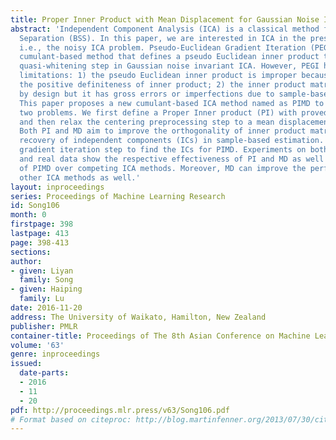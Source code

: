 ```yaml
---
title: Proper Inner Product with Mean Displacement for Gaussian Noise Invariant ICA
abstract: 'Independent Component Analysis (ICA) is a classical method for Blind Source
  Separation (BSS). In this paper, we are interested in ICA in the presence of noise,
  i.e., the noisy ICA problem. Pseudo-Euclidean Gradient Iteration (PEGI) is a recent
  cumulant-based method that defines a pseudo Euclidean inner product to replace a
  quasi-whitening step in Gaussian noise invariant ICA. However, PEGI has two major
  limitations: 1) the pseudo Euclidean inner product is improper because it violates
  the positive definiteness of inner product; 2) the inner product matrix is orthogonal
  by design but it has gross errors or imperfections due to sample-based estimation.
  This paper proposes a new cumulant-based ICA method named as PIMD to address these
  two problems. We first define a Proper Inner product (PI) with proved positive definiteness
  and then relax the centering preprocessing step to a mean displacement (MD) step.
  Both PI and MD aim to improve the orthogonality of inner product matrix and the
  recovery of independent components (ICs) in sample-based estimation. We adopt a
  gradient iteration step to find the ICs for PIMD. Experiments on both synthetic
  and real data show the respective effectiveness of PI and MD as well as the superiority
  of PIMD over competing ICA methods. Moreover, MD can improve the performance of
  other ICA methods as well.'
layout: inproceedings
series: Proceedings of Machine Learning Research
id: Song106
month: 0
firstpage: 398
lastpage: 413
page: 398-413
sections: 
author:
- given: Liyan
  family: Song
- given: Haiping
  family: Lu
date: 2016-11-20
address: The University of Waikato, Hamilton, New Zealand
publisher: PMLR
container-title: Proceedings of The 8th Asian Conference on Machine Learning
volume: '63'
genre: inproceedings
issued:
  date-parts:
  - 2016
  - 11
  - 20
pdf: http://proceedings.mlr.press/v63/Song106.pdf
# Format based on citeproc: http://blog.martinfenner.org/2013/07/30/citeproc-yaml-for-bibliographies/
---
```

